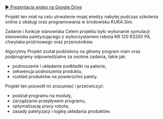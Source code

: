[▶️ Prezentacja wideo na Google Drive](https://drive.google.com/file/d/1vczNpiAJOhIRbgaTXBCYCxLBhaAXsB3q/view?usp=sharing)

Projekt ten miał na celu utrwalenie mojej wiedzy nabytej podczas szkolenia online z obsługi oraz programowania w środowisku KUKA.Sim.

Zadanie i funkcje stanowiska
Celem projektu było wykonanie symulacji stanowiska paletyzującego z wykorzystaniem robota KR 120 R3200 PA, chwytaka próżniowego oraz przenośników.

Algorytmy
Projekt został podzielony na główny program main oraz podprogramy odpowiedzialne za osobne zadania, takie jak:  
- podnoszenie i układanie podkładki na palecie,  
- sekwencja podnoszenia produktu,  
- rozkład produktów na powierzchni palety.

Projekt ten pozwolił mi zrozumieć i przećwiczyć:  
- podział programu na moduły,  
- zarządzanie przepływem programu,  
- optymalizację pracy robota,  
- zasady paletyzacji i logikę układania produktów.
